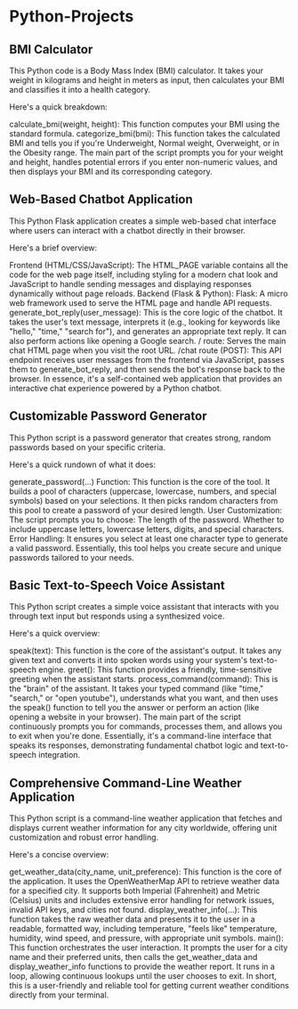 # Python-Projects

## BMI Calculator

This Python code is a Body Mass Index (BMI) calculator. It takes your weight in kilograms and height in meters as input, then calculates your BMI and classifies it into a health category.

Here's a quick breakdown:

calculate_bmi(weight, height): This function computes your BMI using the standard formula.
categorize_bmi(bmi): This function takes the calculated BMI and tells you if you're Underweight, Normal weight, Overweight, or in the Obesity range.
The main part of the script prompts you for your weight and height, handles potential errors if you enter non-numeric values, and then displays your BMI and its corresponding category.

## Web-Based Chatbot Application
This Python Flask application creates a simple web-based chat interface where users can interact with a chatbot directly in their browser.

Here's a brief overview:

Frontend (HTML/CSS/JavaScript): The HTML_PAGE variable contains all the code for the web page itself, including styling for a modern chat look and JavaScript to handle sending messages and displaying responses dynamically without page reloads.
Backend (Flask & Python):
Flask: A micro web framework used to serve the HTML page and handle API requests.
generate_bot_reply(user_message): This is the core logic of the chatbot. It takes the user's text message, interprets it (e.g., looking for keywords like "hello," "time," "search for"), and generates an appropriate text reply. It can also perform actions like opening a Google search.
/ route: Serves the main chat HTML page when you visit the root URL.
/chat route (POST): This API endpoint receives user messages from the frontend via JavaScript, passes them to generate_bot_reply, and then sends the bot's response back to the browser.
In essence, it's a self-contained web application that provides an interactive chat experience powered by a Python chatbot.

## Customizable Password Generator
This Python script is a password generator that creates strong, random passwords based on your specific criteria.

Here's a quick rundown of what it does:

generate_password(...) Function: This function is the core of the tool. It builds a pool of characters (uppercase, lowercase, numbers, and special symbols) based on your selections. It then picks random characters from this pool to create a password of your desired length.
User Customization: The script prompts you to choose:
The length of the password.
Whether to include uppercase letters, lowercase letters, digits, and special characters.
Error Handling: It ensures you select at least one character type to generate a valid password.
Essentially, this tool helps you create secure and unique passwords tailored to your needs.

## Basic Text-to-Speech Voice Assistant
This Python script creates a simple voice assistant that interacts with you through text input but responds using a synthesized voice.

Here's a quick overview:

speak(text): This function is the core of the assistant's output. It takes any given text and converts it into spoken words using your system's text-to-speech engine.
greet(): This function provides a friendly, time-sensitive greeting when the assistant starts.
process_command(command): This is the "brain" of the assistant. It takes your typed command (like "time," "search," or "open youtube"), understands what you want, and then uses the speak() function to tell you the answer or perform an action (like opening a website in your browser).
The main part of the script continuously prompts you for commands, processes them, and allows you to exit when you're done.
Essentially, it's a command-line interface that speaks its responses, demonstrating fundamental chatbot logic and text-to-speech integration.

## Comprehensive Command-Line Weather Application
This Python script is a command-line weather application that fetches and displays current weather information for any city worldwide, offering unit customization and robust error handling.

Here's a concise overview:

get_weather_data(city_name, unit_preference): This function is the core of the application. It uses the OpenWeatherMap API to retrieve weather data for a specified city. It supports both Imperial (Fahrenheit) and Metric (Celsius) units and includes extensive error handling for network issues, invalid API keys, and cities not found.
display_weather_info(...): This function takes the raw weather data and presents it to the user in a readable, formatted way, including temperature, "feels like" temperature, humidity, wind speed, and pressure, with appropriate unit symbols.
main(): This function orchestrates the user interaction. It prompts the user for a city name and their preferred units, then calls the get_weather_data and display_weather_info functions to provide the weather report. It runs in a loop, allowing continuous lookups until the user chooses to exit.
In short, this is a user-friendly and reliable tool for getting current weather conditions directly from your terminal.

